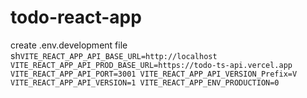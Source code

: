 # todo-react-app

create .env.development file
sh`
VITE_REACT_APP_API_BASE_URL=http://localhost
VITE_REACT_APP_API_PROD_BASE_URL=https://todo-ts-api.vercel.app
VITE_REACT_APP_API_PORT=3001
VITE_REACT_APP_API_VERSION_Prefix=V
VITE_REACT_APP_API_VERSION=1
VITE_REACT_APP_ENV_PRODUCTION=0
`
